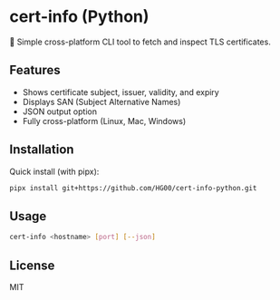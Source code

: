 # cert-info (Python)

🔐 Simple cross-platform CLI tool to fetch and inspect TLS certificates.

## Features
- Shows certificate subject, issuer, validity, and expiry
- Displays SAN (Subject Alternative Names)
- JSON output option
- Fully cross-platform (Linux, Mac, Windows)

## Installation

Quick install (with pipx):
```bash
pipx install git+https://github.com/HG00/cert-info-python.git
```

## Usage
```bash
cert-info <hostname> [port] [--json]
```

## License
MIT

